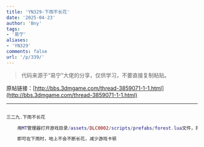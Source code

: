 ```yaml
---
title: 'YN329-下雨不长花'
date: '2025-04-23'
author: 'Bny'
tags:
- '易宁'
aliases:
- 'YN329'
comments: false
url: '/p/339/'
---
```


> 代码来源于“易宁”大佬的分享，仅供学习，不要直接复制粘贴。

原帖链接：[http://bbs.3dmgame.com/thread-3859071-1-1.html](http://bbs.3dmgame.com/thread-3859071-1-1.html)

---

```lua  

三二九.下雨不长花

	用MT管理器打开游戏目录/assets/DLC0002/scripts/prefabs/forest.lua文件，将inst:AddComponent("flowerspawner")替换为--inst:AddComponent("flowerspawner")

	即可在下雨时，地上不会不断长花，减少游戏卡顿

```  


